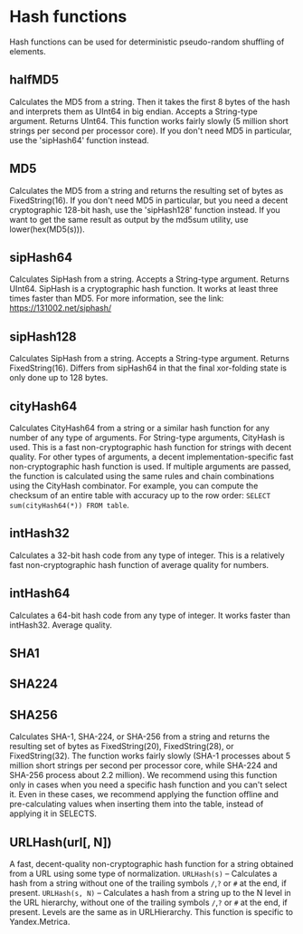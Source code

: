 # Hash functions

Hash functions can be used for deterministic pseudo-random shuffling of elements.

## halfMD5

Calculates the MD5 from a string. Then it takes the first 8 bytes of the hash and interprets them as UInt64 in big endian. Accepts a String-type argument. Returns UInt64. This function works fairly slowly (5 million short strings per second per processor core). If you don't need MD5 in particular, use the 'sipHash64' function instead.

## MD5

Calculates the MD5 from a string and returns the resulting set of bytes as FixedString(16). If you don't need MD5 in particular, but you need a decent cryptographic 128-bit hash, use the 'sipHash128' function instead. If you want to get the same result as output by the md5sum utility, use lower(hex(MD5(s))).

## sipHash64

Calculates SipHash from a string. Accepts a String-type argument. Returns UInt64. SipHash is a cryptographic hash function. It works at least three times faster than MD5. For more information, see the link: <https://131002.net/siphash/>

## sipHash128

Calculates SipHash from a string. Accepts a String-type argument. Returns FixedString(16). Differs from sipHash64 in that the final xor-folding state is only done up to 128 bytes.

## cityHash64

Calculates CityHash64 from a string or a similar hash function for any number of any type of arguments. For String-type arguments, CityHash is used. This is a fast non-cryptographic hash function for strings with decent quality. For other types of arguments, a decent implementation-specific fast non-cryptographic hash function is used. If multiple arguments are passed, the function is calculated using the same rules and chain combinations using the CityHash combinator. For example, you can compute the checksum of an entire table with accuracy up to the row order: `SELECT sum(cityHash64(*)) FROM table`.

## intHash32

Calculates a 32-bit hash code from any type of integer. This is a relatively fast non-cryptographic hash function of average quality for numbers.

## intHash64

Calculates a 64-bit hash code from any type of integer. It works faster than intHash32. Average quality.

## SHA1

## SHA224

## SHA256

Calculates SHA-1, SHA-224, or SHA-256 from a string and returns the resulting set of bytes as FixedString(20), FixedString(28), or FixedString(32). The function works fairly slowly (SHA-1 processes about 5 million short strings per second per processor core, while SHA-224 and SHA-256 process about 2.2 million). We recommend using this function only in cases when you need a specific hash function and you can't select it. Even in these cases, we recommend applying the function offline and pre-calculating values when inserting them into the table, instead of applying it in SELECTS.

## URLHash(url\[, N\])

A fast, decent-quality non-cryptographic hash function for a string obtained from a URL using some type of normalization. `URLHash(s)` – Calculates a hash from a string without one of the trailing symbols `/`,`?` or `#` at the end, if present. `URLHash(s, N)` – Calculates a hash from a string up to the N level in the URL hierarchy, without one of the trailing symbols `/`,`?` or `#` at the end, if present. Levels are the same as in URLHierarchy. This function is specific to Yandex.Metrica.